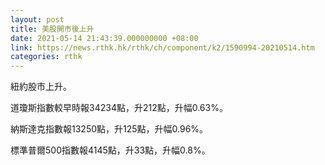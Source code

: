 ```yaml
---
layout: post
title: 美股開市後上升
date: 2021-05-14 21:43:39.000000000 +08:00
link: https://news.rthk.hk/rthk/ch/component/k2/1590994-20210514.htm
categories: rthk
---
```


紐約股市上升。

道瓊斯指數較早時報34234點，升212點，升幅0.63%。

納斯達克指數報13250點，升125點，升幅0.96%。

標準普爾500指數報4145點，升33點，升幅0.8%。
